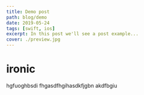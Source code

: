 ```yaml
---
title: Demo post
path: blog/demo
date: 2019-05-24
tags: [swift, ios]
excerpt: In this post we'll see a post example...
cover: ./preview.jpg
---
```


# ironic
hgfuoghbsdi fhgasdfhgihasdkfjgbn akdfbgiu
